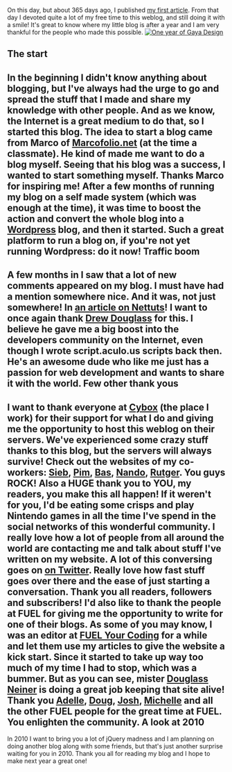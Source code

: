 On this day, but about 365 days ago, I published [my first article](http://www.gayadesign.com/diy/garagedoor-effect-using-javascript/). From that day I devoted quite a lot of my free time to this weblog, and still doing it with a smile! It's great to know where my little blog is after a year and I am very thankful for the people who made this possible. [![One year of Gaya Design](/articles/oneyear.jpg "One year of Gaya Design")](http://www.gayadesign.com/general/one-year-of-gaya-design/)<span id="more-626"></span>

The start
---------

 In the beginning I didn't know anything about blogging, but I've always had the urge to go and spread the stuff that I made and share my knowledge with other people. And as we know, the Internet is a great medium to do that, so I started this blog. The idea to start a blog came from Marco of [Marcofolio.net](http://www.marcofolio.net) (at the time a classmate). He kind of made me want to do a blog myself. Seeing that his blog was a success, I wanted to start something myself. Thanks Marco for inspiring me! After a few months of running my blog on a self made system (which was enough at the time), it was time to boost the action and convert the whole blog into a [Wordpress](http://wordpress.org/) blog, and then it started. Such a great platform to run a blog on, if you're not yet running Wordpress: do it now! Traffic boom
------------

 A few months in I saw that a lot of new comments appeared on my blog. I must have had a mention somewhere nice. And it was, not just somewhere! In [an article on Nettuts](http://net.tutsplus.com/articles/web-roundups/best-of-the-web-january/)! I want to once again thank [Drew Douglass](http://dev-tips.com/) for this. I believe he gave me a big boost into the developers community on the Internet, even though I wrote script.aculo.us scripts back then. He's an awesome dude who like me just has a passion for web development and wants to share it with the world. Few other thank yous
--------------------

 I want to thank everyone at [Cybox](http://www.cybox.nl/) (the place I work) for their support for what I do and giving me the opportunity to host this weblog on their servers. We've experienced some crazy stuff thanks to this blog, but the servers will always survive! Check out the websites of my co-workers: [Sieb](http://siebdesign.com/), [Pim](http://hypekid.com), [Bas](http://www.bashendriks.nl/), [Nando](http://www.nando.nl/), [Rutger](http://www.rutgerdragstra.com/). **You guys ROCK!** Also a HUGE thank you to YOU, my readers, you make this all happen! If it weren't for you, I'd be eating some crisps and play Nintendo games in all the time I've spend in the social networks of this wonderful community. I really love how a lot of people from all around the world are contacting me and talk about stuff I've written on my website. A lot of this conversing goes on [on Twitter](http://twitter.com/gayadesign). Really love how fast stuff goes over there and the ease of just starting a conversation. Thank you all readers, followers and subscribers! I'd also like to thank the people at FUEL for giving me the opportunity to write for one of their blogs. As some of you may know, I was an editor at [FUEL Your Coding](http://fuelyourcoding.com/) for a while and let them use my articles to give the website a kick start. Since it started to take up way too much of my time I had to stop, which was a bummer. But as you can see, mister [Douglass Neiner](http://dougneiner.com/) is doing a great job keeping that site alive! Thank you [Adelle](http://adellecharles.com/), [Doug](http://dougneiner.com/), [Josh](http://joshuasmibert.com/), [Michelle](http://michellekrasniak.com/) and all the other FUEL people for the great time at FUEL. You enlighten the community. A look at 2010
--------------

 In 2010 I want to bring you a lot of jQuery madness and I am planning on doing another blog along with some friends, but that's just another surprise waiting for you in 2010. Thank you all for reading my blog and I hope to make next year a great one!